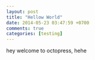 ```yaml
---
layout: post
title: "Hellow World"
date: 2014-05-23 03:47:59 +0700
comments: true
categories: [testing]
---
```

hey welcome to octopress, hehe